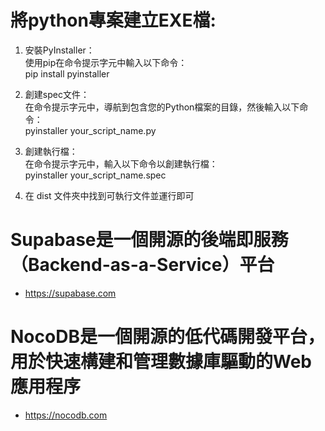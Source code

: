 # 將python專案建立EXE檔: 
1. 安裝PyInstaller：  
使用pip在命令提示字元中輸入以下命令：  
pip install pyinstaller

2. 創建spec文件：  
在命令提示字元中，導航到包含您的Python檔案的目錄，然後輸入以下命令：  
pyinstaller your_script_name.py

3. 創建執行檔：  
在命令提示字元中，輸入以下命令以創建執行檔：  
pyinstaller your_script_name.spec

4. 在 dist 文件夾中找到可執行文件並運行即可


# Supabase是一個開源的後端即服務（Backend-as-a-Service）平台
- https://supabase.com

# NocoDB是一個開源的低代碼開發平台，用於快速構建和管理數據庫驅動的Web應用程序
- https://nocodb.com

